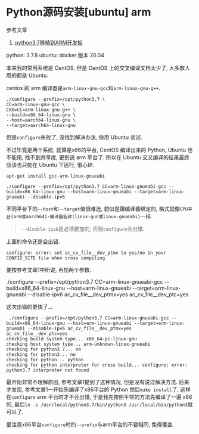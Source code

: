 # Python源码安装[ubuntu] arm

参考文章

1. [python3.7移植到ARM开发板](https://blog.csdn.net/u012230668/article/details/89206857)

python: 3.7.8
ubuntu: docker 版本 20.04

本来我的常用系统是 CentOS, 但是 CentOS 上的交叉编译文档太少了, 大多数人用的都是 Ubuntu.

centos 的 arm 编译器是`arm-linux-gnu-gcc`和`arm-linux-gnu-g++`. 

```
./configure --prefix=/opt/python3.7 \
CC=arm-linux-gnu-gcc \
CXX=CC=arm-linux-gnu-g++ \
--build=x86_64-linux-gnu \
--host=aarch64-linux-gnu \
--target=aarch64-linux-gnu
```

但是`configure`失败了, 没找到解决办法, 换用 Ubuntu 试试.

不过毕竟是两个系统, 就算是x86的平台, CentOS 编译出来的 Python, Ubuntu 也不能用, 找不到共享库, 更别说 arm 平台了. 所以在 Ubuntu 交叉编译的结果最终应该也只能在 Ubuntu 下运行, 很心碎.

```
apt-get install gcc-arm-linux-gnueabi
```

```
./configure --prefix=/opt/python3.7 CC=arm-linux-gnueabi-gcc --build=x86_64-linux-gnu --host=arm-linux-gnueabi --target=arm-linux-gnueabi --disable-ipv6
```

不同平台下的`--host`和`--target`值很难选, 貌似是跟编译器绑定的, 格式就像`CPU平台(arm或aarch64)-编译器名称(linux-gun或linux-gnueabi)`一样.

> `--disable-ipv6`是必须要加的, 否则`configure`会出错.

上面的命令还是会出错.

```
configure: error: set ac_cv_file__dev_ptmx to yes/no in your CONFIG_SITE file when cross compiling
```

要按参考文章1中所说, 再加两个参数.

./configure --prefix=/opt/python3.7 CC=arm-linux-gnueabi-gcc --build=x86_64-linux-gnu --host=arm-linux-gnueabi --target=arm-linux-gnueabi --disable-ipv6 ac_cv_file__dev_ptmx=yes ac_cv_file__dev_ptc=yes

这次出错的更快了...

```
 ./configure --prefix=/opt/python3.7 CC=arm-linux-gnueabi-gcc --build=x86_64-linux-gnu --host=arm-linux-gnueabi --target=arm-linux-gnueabi --disable-ipv6 ac_cv_file__dev_ptmx=yes ac_cv_file__dev_ptc=yes
checking build system type... x86_64-pc-linux-gnu
checking host system type... arm-unknown-linux-gnueabi
checking for python3.7... no
checking for python3... no
checking for python... python
checking for python interpreter for cross build... configure: error: python3.7 interpreter not found
```

最开始非常不理解原因, 参考文章1提到了这种情况, 但是没有说过解决方法. 后来才发现, 参考文章1一开始先编译了x86平台的 Python 然后`make install`了, 这样在`configure` arm 平台时才不会出错, 于是我先按照平常的方法先编译了一遍 x86 的, 最后`ln -s /usr/local/python3.7/bin/python3 /usr/local/bin/python3`就可以了.

要注意x86平台`configure`时的`--prefix`与arm平台的不要相同, 免得覆盖.

